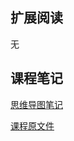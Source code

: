 ## 扩展阅读
无

## 课程笔记
[思维导图笔记](https://github.com/rogertan30/GeekTime/blob/master/iOS%E5%BC%80%E5%8F%91%E9%AB%98%E6%89%8B%E8%AF%BE/%E5%A6%82%E4%BD%95%E5%88%A9%E7%94%A8Clang%E4%B8%BAApp%E6%8F%90%E8%B4%A8%EF%BC%9F/iOS%E5%BC%80%E5%8F%91%E9%AB%98%E6%89%8B%E8%AF%BE_withMarginNotes.pdf)

[课程原文件](https://github.com/rogertan30/GeekTime/blob/master/iOS%E5%BC%80%E5%8F%91%E9%AB%98%E6%89%8B%E8%AF%BE/%E5%A6%82%E4%BD%95%E5%88%A9%E7%94%A8Clang%E4%B8%BAApp%E6%8F%90%E8%B4%A8%EF%BC%9F/08%E4%B8%A8%E5%A6%82%E4%BD%95%E5%88%A9%E7%94%A8%20Clang%20%E4%B8%BA%20App%20%E6%8F%90%E8%B4%A8%EF%BC%9F.html)

